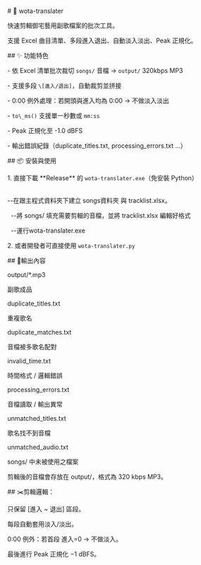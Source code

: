 \# 🎵 wota-translater



快速剪輯御宅藝用副歌檔案的批次工具。  

支援 Excel 曲目清單、多段進入退出、自動淡入淡出、Peak 正規化。



\## ✨ 功能特色

\- 依 Excel 清單批次裁切 `songs/` 音檔 → `output/` 320kbps MP3

\- 支援多段 `\[進入/退出]`，自動裁剪並拼接

\- 0:00 例外處理：若開頭與進入均為 0:00 → 不做淡入淡出

\- `to\_ms()` 支援單一秒數或 `mm:ss`

\- Peak 正規化至 -1.0 dBFS

\- 輸出錯誤紀錄（duplicate\_titles.txt, processing\_errors.txt ...）



\## 📦 安裝與使用

1\. 直接下載 \*\*Release\*\* 的 `wota-translater.exe`（免安裝 Python）

&nbsp;	
	--在跟主程式資料夾下建立 songs資料夾 與 tracklist.xlsx。



&nbsp;	--將 songs/ 填充需要剪輯的音檔，並將 tracklist.xlsx 編輯好格式



&nbsp;	--運行wota-translater.exe



2\. 或者開發者可直接使用 `wota-translater.py`



\## 📑輸出內容



output/\*.mp3

副歌成品



duplicate\_titles.txt

重複歌名

duplicate\_matches.txt

音檔被多歌名配對

invalid\_time.txt

時間格式 / 邏輯錯誤

processing\_errors.txt

音檔讀取 / 輸出異常

unmatched\_titles.txt

歌名找不到音檔

unmatched\_audio.txt

songs/ 中未被使用之檔案



剪輯後的音檔會存放在 output/，格式為 320 kbps MP3。





\## ✂️剪輯邏輯：



只保留 \[進入 ~ 退出] 區段。



每段自動套用淡入/淡出。



0:00 例外：若首段 進入=0 → 不做淡入。



最後進行 Peak 正規化 −1 dBFS。








